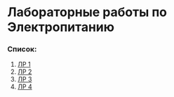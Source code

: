 # Лабораторные работы по Электропитанию

### Список:
1. [ЛР 1](./lab_1/README.md "Ссылочка на ЛР1")
1. [ЛР 2](./lab_2/README.md "Ссылочка на ЛР2")
3. [ЛР 3](./lab_3/README.md "Ссылочка на ЛР3")
4. [ЛР 4](./lab_4/README.md "Ссылочка на ЛР4")